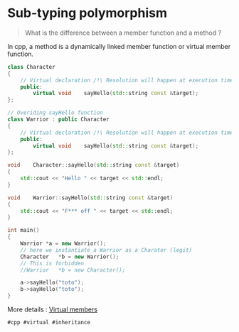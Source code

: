 # Sub-typing polymorphism

> What is the difference between a member function and a method ?

In cpp, a method is a dynamically linked member function or virtual member function.

```cpp
class Character
{
	// Virtual declaration /!\ Resolution will happen at execution time.
	public:
		virtual void	sayHello(std::string const &target);
};

// Overiding sayHello function
class Warrior : public Character
{
	// Virtual declaration /!\ Resolution will happen at execution time.
	public:
		virtual void	sayHello(std::string const &target);
};

void	Character::sayHello(std::string const &target)
{
	std::cout << "Hello " << target << std::endl;
}

void	Warrior::sayHello(std::string const &target)
{
	std::cout << "F*** off " << target << std::endl;
}

int main()
{
	Warrior	*a = new Warrior();
	// here we instantiate a Warrior as a Charater (legit)
	Character	*b = new Warrior();
	// This is forbidden
	//Warrior	*b = new Character();

	a->sayHello("toto");
	b->sayHello("toto");
}
```

More details : [Virtual members](https://cplusplus.com/doc/tutorial/polymorphism/)

    #cpp #virtual #inheritance
